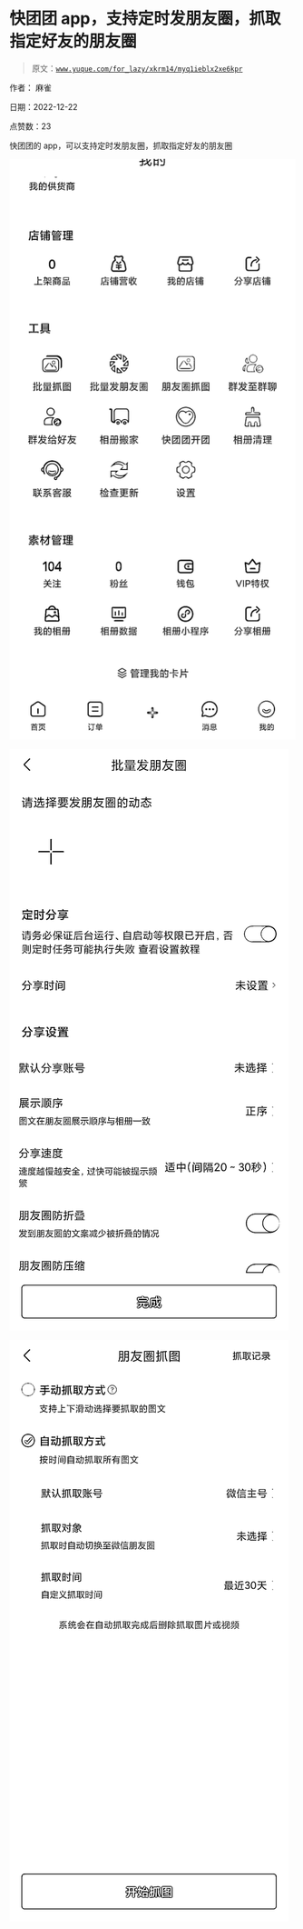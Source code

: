 # 快团团 app，支持定时发朋友圈，抓取指定好友的朋友圈

> 原文：[`www.yuque.com/for_lazy/xkrm14/myq1ieblx2xe6kpr`](https://www.yuque.com/for_lazy/xkrm14/myq1ieblx2xe6kpr)



作者： 麻雀 

日期：2022-12-22 

点赞数：23 

快团团的 app，可以支持定时发朋友圈，抓取指定好友的朋友圈 

![](img/17b1a7337f99b80d6d7916671fd418dc.png) 

![](img/b9a740e8e7070431712dcd0e72abf974.png) 

![](img/6c772357be4d23a3741df32dc89fdbad.png) 

